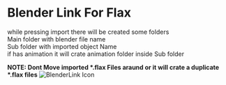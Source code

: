 # Blender Link For Flax

while pressing import there will be created some folders<br>
Main folder with blender file name<br>
Sub folder with imported object Name<br>
if has animation it will crate animation folder inside Sub folder<br>

<b>NOTE: Dont Move imported *.flax Files araund or it will crate a duplicate *.flax files</b>
![BlenderLink Icon](https://github.com/NoriteSC/Blender-Link-For-Flax-Engine/assets/53096989/1e64e457-687a-4542-bde5-75f7302c6056)
